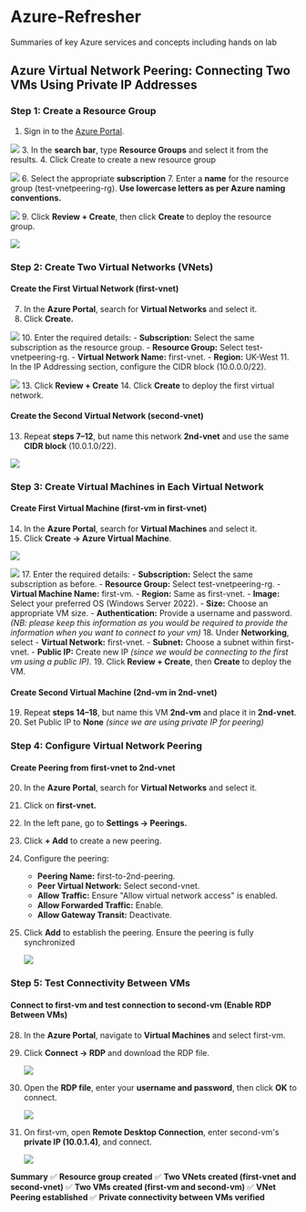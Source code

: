 # Azure-Refresher
Summaries of key Azure services and concepts including hands on lab

## Azure Virtual Network Peering: Connecting Two VMs Using Private IP Addresses

### Step 1: Create a Resource Group
1.	Sign in to the [Azure Portal](https://portal.azure.com).

![](/Assets/1..png)
3. In the **search bar**, type **Resource Groups** and select it from the results.
4. Click Create to create a new resource group

![](/Assets/2..png)
6. Select the appropriate **subscription**
7. Enter a **name** for the resource group (test-vnetpeering-rg). **Use lowercase letters as per Azure naming conventions.**

![](/Assets/3..png)
9. Click **Review + Create**, then click **Create** to deploy the resource group.

![](/Assets/4..png)
### Step 2: Create Two Virtual Networks (VNets)
#### Create the First Virtual Network (first-vnet)
7. In the **Azure Portal**, search for **Virtual Networks** and select it.
8. Click **Create.**

![](/Assets/5..png)
10. Enter the required details:
    - **Subscription:** Select the same subscription as the resource group.
    - **Resource Group:** Select test-vnetpeering-rg.
    - **Virtual Network Name:** first-vnet.
    - **Region:** UK-West
11. In the IP Addressing section, configure the CIDR block (10.0.0.0/22).

![](/Assets/6..png)
13.	Click **Review + Create**
14.	Click **Create** to deploy the first virtual network.
#### Create the Second Virtual Network (second-vnet)
13. Repeat **steps 7–12**, but name this network **2nd-vnet** and use the same **CIDR block** (10.0.1.0/22).

![](/Assets/7..png)
### Step 3: Create Virtual Machines in Each Virtual Network
#### Create First Virtual Machine (first-vm in first-vnet)
14. In the **Azure Portal**, search for **Virtual Machines** and select it.
15. Click **Create → Azure Virtual Machine**.

![](/Assets/8..png)

![](/Assets/9..png)
17. Enter the required details:
    - **Subscription:** Select the same subscription as before.
    - **Resource Group:** Select test-vnetpeering-rg.
    - **Virtual Machine Name:** first-vm.
    - **Region:** Same as first-vnet.
    - **Image:** Select your preferred OS (Windows Server 2022).
    - **Size:** Choose an appropriate VM size.
    - **Authentication:** Provide a username and password. *(NB: please keep this information as you would be required to provide the information when you want to connect to your vm)*
18.	Under **Networking**, select
    - **Virtual Network:** first-vnet.
    - **Subnet:** Choose a subnet within first-vnet.
    - **Public IP:** Create new IP  *(since we would be connecting to the first vm using a public IP).*
19. Click **Review + Create**, then **Create** to deploy the VM.
#### Create Second Virtual Machine (2nd-vm in 2nd-vnet)
19. Repeat **steps 14–18**, but name this VM **2nd-vm** and place it in **2nd-vnet**.
20. Set Public IP to **None** *(since we are using private IP for peering)*

### Step 4: Configure Virtual Network Peering
#### Create Peering from first-vnet to 2nd-vnet
20. In the **Azure Portal**, search for **Virtual Networks** and select it.
21.	Click on **first-vnet.**
22.	In the left pane, go to **Settings → Peerings.**
23.	Click **+ Add** to create a new peering.
24.	Configure the peering:
    - **Peering Name:** first-to-2nd-peering.
    - **Peer Virtual Network:** Select second-vnet.
    - **Allow Traffic:** Ensure "Allow virtual network access" is enabled.
    - **Allow Forwarded Traffic:** Enable.
    - **Allow Gateway Transit:** Deactivate.
25.	Click **Add** to establish the peering. Ensure the peering is fully synchronized
  
   	![](/Assets/10..png)

### Step 5: Test Connectivity Between VMs
#### Connect to first-vm and test connection to second-vm (Enable RDP Between VMs)
28. In the **Azure Portal**, navigate to **Virtual Machines** and select first-vm.
29.	Click **Connect → RDP** and download the RDP file.
   
   	![](/Assets/11..png)
31. Open the **RDP file**, enter your **username and password**, then click **OK** to connect.
    
    ![](/Assets/12..png)
33.	On first-vm, open **Remote Desktop Connection**, enter second-vm's **private IP (10.0.1.4)**, and connect.
    
   	![](/Assets/13..png)


**Summary**
✅ **Resource group created**
✅ **Two VNets created (first-vnet and second-vnet)**
✅ **Two VMs created (first-vm and second-vm)**
✅ **VNet Peering established**
✅ **Private connectivity between VMs verified**


    




